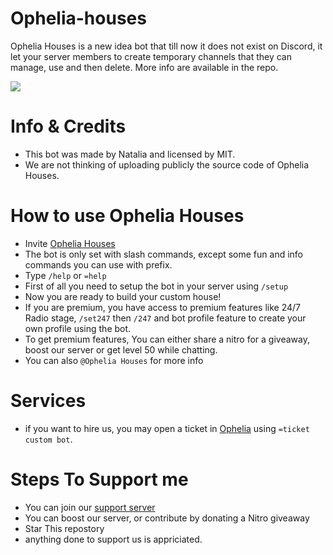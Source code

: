 # Ophelia-houses
Ophelia Houses is a new idea bot that till now it does not exist on Discord, it let your server members to create temporary channels that they can manage, use and then delete. More info are available in the repo.

![](https://i.imgur.com/NykaBjN.png)

# Info & Credits
- This bot was made by Natalia and licensed by MIT.
- We are not thinking of uploading publicly the source code of Ophelia Houses.


# How to use Ophelia Houses
- Invite [Ophelia Houses](https://discord.com/api/oauth2/authorize?client_id=968487683171180545&permissions=8&scope=bot%20applications.commands) 
- The bot is only set with slash commands, except some fun and info commands you can use with prefix.
- Type `/help` or `=help`
- First of all you need to setup the bot in your server using `/setup`
- Now you are ready to build your custom house!
- If you are premium, you have access to premium features like 24/7 Radio stage, `/set247` then `/247` and bot profile feature to create your own profile using the bot.
- To get premium features, You can either share a nitro for a giveaway, boost our server or get level 50 while chatting.
- You can also `@Ophelia Houses` for more info


# Services
- if you want to hire us, you may open a ticket in [Ophelia](https://discord.gg/opheliaa) using `=ticket custom bot`.


# Steps To Support me
- You can join our [support server](https://discord.gg/opheliaa)
- You can boost our server, or contribute by donating a Nitro giveaway
- Star This repostory
- anything done to support us is appriciated. 
